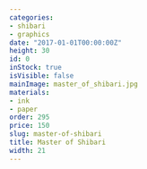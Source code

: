 ```yaml
---
categories:
- shibari
- graphics
date: "2017-01-01T00:00:00Z"
height: 30
id: 0
inStock: true
isVisible: false
mainImage: master_of_shibari.jpg
materials:
- ink
- paper
order: 295
price: 150
slug: master-of-shibari
title: Master of Shibari
width: 21
---
```


